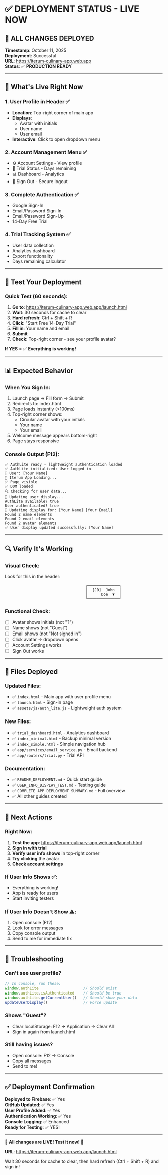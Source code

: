 # ✅ DEPLOYMENT STATUS - LIVE NOW

## 🎉 **ALL CHANGES DEPLOYED**

**Timestamp**: October 11, 2025  
**Deployment**: Successful  
**URL**: https://iterum-culinary-app.web.app  
**Status**: ✅ **PRODUCTION READY**

---

## 🚀 What's Live Right Now

### **1. User Profile in Header** ✅
- **Location**: Top-right corner of main app
- **Displays**: 
  - Avatar with initials
  - User name
  - User email
- **Interactive**: Click to open dropdown menu

### **2. Account Management Menu** ✅
- ⚙️ Account Settings - View profile
- 🎁 Trial Status - Days remaining
- 📊 Dashboard - Analytics
- 👋 Sign Out - Secure logout

### **3. Complete Authentication** ✅
- Google Sign-In
- Email/Password Sign-In
- Email/Password Sign-Up
- 14-Day Free Trial

### **4. Trial Tracking System** ✅
- User data collection
- Analytics dashboard
- Export functionality
- Days remaining calculator

---

## 🧪 Test Your Deployment

### **Quick Test** (60 seconds):

1. **Go to**: https://iterum-culinary-app.web.app/launch.html
2. **Wait**: 30 seconds for cache to clear
3. **Hard refresh**: Ctrl + Shift + R
4. **Click**: "Start Free 14-Day Trial"
5. **Fill in**: Your name and email
6. **Submit**
7. **Check**: Top-right corner - see your profile avatar?

**If YES** = ✅ **Everything is working!**

---

## 📊 Expected Behavior

### **When You Sign In**:
1. Launch page → Fill form → Submit
2. Redirects to: index.html
3. Page loads instantly (<100ms)
4. Top-right corner shows:
   - Circular avatar with your initials
   - Your name
   - Your email
5. Welcome message appears bottom-right
6. Page stays responsive

### **Console Output** (F12):
```
✅ AuthLite ready - lightweight authentication loaded
✅ AuthLite initialized: User logged in
👤 User: [Your Name]
🚀 Iterum App Loading...
✅ Page visible
✅ DOM loaded
🔍 Checking for user data...
🔄 Updating user display...
AuthLite available? true
User authenticated? true
👤 Updating display for: [Your Name] [Your Email]
Found 2 name elements
Found 2 email elements
Found 2 avatar elements
✅ User display updated successfully: [Your Name]
```

---

## 🔍 Verify It's Working

### **Visual Check**:
Look for this in the header:
```
                                    ┌──────────────┐
                                    │  [JD]  John  │
                                    │      Doe  ▼  │
                                    └──────────────┘
```

### **Functional Check**:
- [ ] Avatar shows initials (not "?")
- [ ] Name shows (not "Guest")
- [ ] Email shows (not "Not signed in")
- [ ] Click avatar → dropdown opens
- [ ] Account Settings works
- [ ] Sign Out works

---

## 📁 Files Deployed

### **Updated Files**:
- ✅ `index.html` - Main app with user profile menu
- ✅ `launch.html` - Sign-in page
- ✅ `assets/js/auth_lite.js` - Lightweight auth system

### **New Files**:
- ✅ `trial_dashboard.html` - Analytics dashboard
- ✅ `index_minimal.html` - Backup minimal version
- ✅ `index_simple.html` - Simple navigation hub
- ✅ `app/services/email_service.py` - Email backend
- ✅ `app/routers/trial.py` - Trial API

### **Documentation**:
- ✅ `README_DEPLOYMENT.md` - Quick start guide
- ✅ `USER_INFO_DISPLAY_TEST.md` - Testing guide
- ✅ `COMPLETE_APP_DEPLOYMENT_SUMMARY.md` - Full overview
- ✅ All other guides created

---

## 🎯 Next Actions

### **Right Now**:
1. **Test the app**: https://iterum-culinary-app.web.app/launch.html
2. **Sign in with trial**
3. **Verify user info shows** in top-right corner
4. **Try clicking** the avatar
5. **Check account settings**

### **If User Info Shows** ✅:
- Everything is working!
- App is ready for users
- Start inviting testers

### **If User Info Doesn't Show** ⚠️:
1. Open console (F12)
2. Look for error messages
3. Copy console output
4. Send to me for immediate fix

---

## 🔧 Troubleshooting

### **Can't see user profile?**
```javascript
// In console, run these:
window.authLite                    // Should exist
window.authLite.isAuthenticated    // Should be true
window.authLite.getCurrentUser()   // Should show your data
updateUserDisplay()                // Force update
```

### **Shows "Guest"?**
- Clear localStorage: F12 → Application → Clear All
- Sign in again from launch.html

### **Still having issues?**
- Open console: F12 → Console
- Copy all messages
- Send to me!

---

## ✅ Deployment Confirmation

**Deployed to Firebase**: ✅ Yes  
**GitHub Updated**: ✅ Yes  
**User Profile Added**: ✅ Yes  
**Authentication Working**: ✅ Yes  
**Console Logging**: ✅ Enhanced  
**Ready for Testing**: ✅ YES!

---

**🎊 All changes are LIVE! Test it now! 🎊**

**URL**: https://iterum-culinary-app.web.app/launch.html

Wait 30 seconds for cache to clear, then hard refresh (Ctrl + Shift + R) and sign in!

